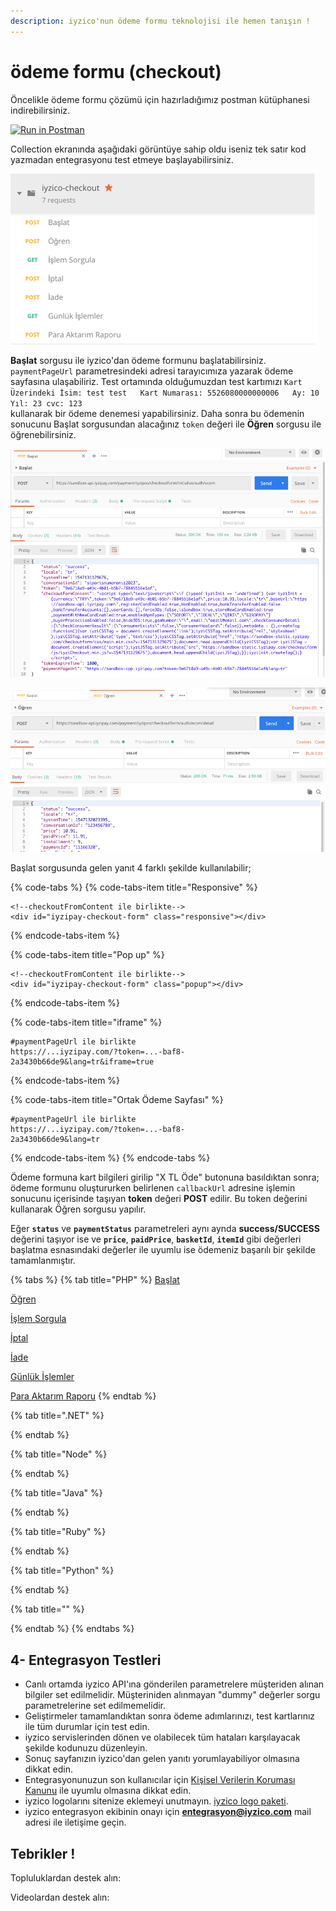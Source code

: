 ```yaml
---
description: iyzico'nun ödeme formu teknolojisi ile hemen tanışın !
---
```


# ödeme formu \(checkout\)

Öncelikle ödeme formu çözümü için hazırladığımız postman kütüphanesi indirebilirsiniz. 

[![Run in Postman](https://run.pstmn.io/button.svg)](https://app.getpostman.com/run-collection/8198585a01d98a150081)

Collection ekranında aşağıdaki görüntüye sahip oldu iseniz tek satır kod yazmadan entegrasyonu test etmeye başlayabilirsiniz. 



![iyzico-checkout postman collection g&#xF6;r&#xFC;n&#xFC;m&#xFC;](../.gitbook/assets/image%20%284%29.png)

**Başlat** sorgusu ile iyzico'dan ödeme formunu başlatabilirsiniz. `paymentPageUrl` parametresindeki adresi tarayıcımıza yazarak ödeme sayfasına ulaşabiliriz. Test ortamında olduğumuzdan test kartımızı `Kart Üzerindeki İsim: test test  
Kart Numarası: 5526080000000006  
Ay: 10 Yıl: 23 cvc: 123`   
kullanarak bir ödeme denemesi yapabilirsiniz. Daha sonra bu ödemenin sonucunu Başlat sorgusundan alacağınız `token` değeri ile **Öğren** sorgusu ile öğrenebilirsiniz. 

![iyzico-checkout postman ba&#x15F;lat g&#xF6;r&#xFC;n&#xFC;m&#xFC;](../.gitbook/assets/image%20%285%29.png)

![iyzico-checkout postman &#xF6;&#x11F;ren g&#xF6;r&#xFC;n&#xFC;m&#xFC;](../.gitbook/assets/image%20%286%29.png)

Başlat sorgusunda gelen yanıt 4 farklı şekilde kullanılabilir;

{% code-tabs %}
{% code-tabs-item title="Responsive" %}
```markup
<!--checkoutFromContent ile birlikte-->
<div id="iyzipay-checkout-form" class="responsive"></div>

```
{% endcode-tabs-item %}

{% code-tabs-item title="Pop up" %}
```markup
<!--checkoutFromContent ile birlikte-->
<div id="iyzipay-checkout-form" class="popup"></div>

```
{% endcode-tabs-item %}

{% code-tabs-item title="iframe" %}
```http
#paymentPageUrl ile birlikte
https://...iyzipay.com/?token=...-baf8-
2a3430b66de9&lang=tr&iframe=true

```
{% endcode-tabs-item %}

{% code-tabs-item title="Ortak Ödeme Sayfası" %}
```http
#paymentPageUrl ile birlikte
https://...iyzipay.com/?token=...-baf8-
2a3430b66de9&lang=tr
```
{% endcode-tabs-item %}
{% endcode-tabs %}

Ödeme formuna kart bilgileri girilip "X TL Öde" butonuna basıldıktan sonra; ödeme formunu oluştururken belirlenen `callbackUrl` adresine işlemin sonucunu içerisinde taşıyan **token** değeri **POST** edilir. Bu token değerini kullanarak Öğren sorgusu yapılır.

Eğer **`status`** ve **`paymentStatus`** parametreleri aynı aynda **success/SUCCESS** değerini taşıyor ise ve **`price`**, **`paidPrice`**, **`basketId`**, **`itemId`** gibi değerleri başlatma esnasındaki değerler ile uyumlu ise ödemeniz başarılı bir şekilde tamamlanmıştır.

{% tabs %}
{% tab title="PHP" %}
[Başlat](https://github.com/iyzico/iyzipay-php/blob/master/samples/initialize_checkout_form.php)

[Öğren](https://github.com/iyzico/iyzipay-php/blob/master/samples/retrieve_checkout_form_result.php)

[İşlem Sorgula](https://github.com/iyzico/iyzipay-php/blob/master/samples/reporting_payment_detail.php)

[İptal](https://github.com/iyzico/iyzipay-php/blob/master/samples/cancel_with_reason.php)

[İade](https://github.com/iyzico/iyzipay-php/blob/master/samples/refund_with_reason.php)

[Günlük İşlemler](https://github.com/iyzico/iyzipay-php/blob/master/samples/reporting_payment_transaction.php)

[Para Aktarım Raporu](https://github.com/iyzico/iyzipay-php/blob/master/samples/retrieve_payout_transactions.php)
{% endtab %}

{% tab title=".NET" %}

{% endtab %}

{% tab title="Node" %}

{% endtab %}

{% tab title="Java" %}

{% endtab %}

{% tab title="Ruby" %}

{% endtab %}

{% tab title="Python" %}

{% endtab %}

{% tab title="" %}

{% endtab %}
{% endtabs %}



## 4- Entegrasyon Testleri

* Canlı ortamda iyzico API'ına gönderilen parametrelere müşteriden alınan bilgiler set edilmelidir. Müşteriniden alınmayan "dummy" değerler sorgu parametrelerine set edilmemelidir.
* Geliştirmeler tamamlandıktan sonra ödeme adımlarınızı, test kartlarınız ile tüm durumlar için test edin.
* iyzico servislerinden dönen ve olabilecek tüm hataları karşılayacak şekilde kodunuzu düzenleyin.
* Sonuç sayfanızın iyzico'dan gelen yanıtı yorumlayabiliyor olmasına dikkat edin.
* Entegrasyonunuzun son kullanıcılar için [Kişisel Verilerin Koruması Kanunu](https://dev.iyzipay.com/tr/sss) ile uyumlu olmasına dikkat edin.
* iyzico logolarını sitenize eklemeyi unutmayın. [iyzico logo paketi](https://dev.iyzipay.com/tr/iyzico-logo-pack.zip).
* iyzico entegrasyon ekibinin onayı için [**entegrasyon@iyzico.com**](mailto:entegrasyon@iyzico.com) mail adresi ile iletişime geçin.

## Tebrikler !

Topluluklardan destek alın:

Videolardan destek alın:

### 


